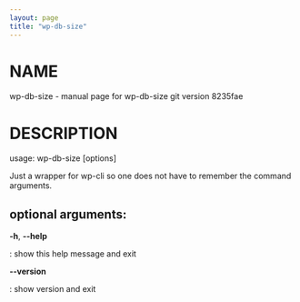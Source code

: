 ```yaml
---
layout: page
title: "wp-db-size"
---
```



NAME
====

wp-db-size - manual page for wp-db-size git version 8235fae

DESCRIPTION
===========

usage: wp-db-size \[options\]

Just a wrapper for wp-cli so one does not have to remember the command
arguments.

optional arguments:
-------------------

**-h**, **\--help**

:   show this help message and exit

**\--version**

:   show version and exit
